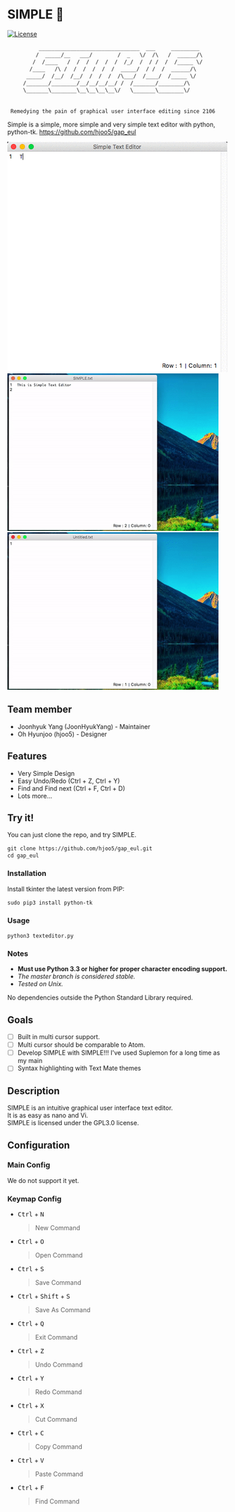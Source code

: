 SIMPLE :memo:
=============

[![License](https://img.shields.io/badge/license-GPL3.0-green.svg)](https://opensource.org/licenses/GPL3.0)

              ________________________________  ___     _________
             /  _____/__   ___/        /  _   \/  /\   /  ______/\
            /  /____   /  /  /  /  /  /  /_/  /  / /  /  /_____ \/
           /____   /\ /  /  /  /  /  /  _____/  / /  /  ______/\
          _____/  /__/  /__/  /  /  /  /\___/  /____/  /_____ \/
         /_______/________/__/__/__/__/ /  /_______/________/\
         \_______\________\__\__\__\__\/   \_______\________\/


     Remedying the pain of graphical user interface editing since 2106


Simple is a simple, more simple and very simple text editor with python, python-tk. https://github.com/hjoo5/gap_eul  


![SIMPLE in action](https://github.com/hjoo5/gap_eul/blob/master/image/01.gif?raw=true)  
![Save in action](https://github.com/hjoo5/gap_eul/blob/master/image/02.gif?raw=true)
![Open in action](https://github.com/hjoo5/gap_eul/blob/master/image/03.gif?raw=true)  

## Team member
 * Joonhyuk Yang (JoonHyukYang) - Maintainer
 * Oh Hyunjoo (hjoo5) - Designer


## Features
 * Very Simple Design
 * Easy Undo/Redo (Ctrl + Z, Ctrl + Y)
 * Find and Find next (Ctrl + F, Ctrl + D)
 * Lots more...


## Try it!

You can just clone the repo, and try SIMPLE.

    git clone https://github.com/hjoo5/gap_eul.git
    cd gap_eul

### Installation

Install tkinter the latest version from PIP:

    sudo pip3 install python-tk

### Usage

    python3 texteditor.py

### Notes
 - **Must use Python 3.3 or higher for proper character encoding support.**
 - *The master branch is considered stable.*
 - *Tested on Unix.*

No dependencies outside the Python Standard Library required.

## Goals  
- [ ] Built in multi cursor support.  
- [ ] Multi cursor should be comparable to Atom.  
- [ ] Develop SIMPLE with SIMPLE!!! I've used Suplemon for a long time as my main  
- [ ] Syntax highlighting with Text Mate themes  

## Description
SIMPLE is an intuitive graphical user interface text editor.  
It is as easy as nano and Vi.  
SIMPLE is licensed under the GPL3.0 license.

## Configuration

### Main Config
We do not support it yet.


### Keymap Config

 * <kbd>Ctrl</kbd> + <kbd>N</kbd>
   > New Command

 * <kbd>Ctrl</kbd> + <kbd>O</kbd>
   > Open Command

 * <kbd>Ctrl</kbd> + <kbd>S</kbd>
   > Save Command

 * <kbd>Ctrl</kbd> + <kbd>Shift</kbd> + <kbd>S</kbd>
   > Save As Command

 * <kbd>Ctrl</kbd> + <kbd>Q</kbd>
   > Exit Command

 * <kbd>Ctrl</kbd> + <kbd>Z</kbd>
   > Undo Command

 * <kbd>Ctrl</kbd> + <kbd>Y</kbd>
   > Redo Command

 * <kbd>Ctrl</kbd> + <kbd>X</kbd>
   > Cut Command

 * <kbd>Ctrl</kbd> + <kbd>C</kbd>
   > Copy Command

 * <kbd>Ctrl</kbd> + <kbd>V</kbd>
   > Paste Command

 * <kbd>Ctrl</kbd> + <kbd>F</kbd>
   > Find Command
